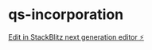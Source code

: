# qs-incorporation

[Edit in StackBlitz next generation editor ⚡️](https://stackblitz.com/~/github.com/Adekunes/qs-incorporation)